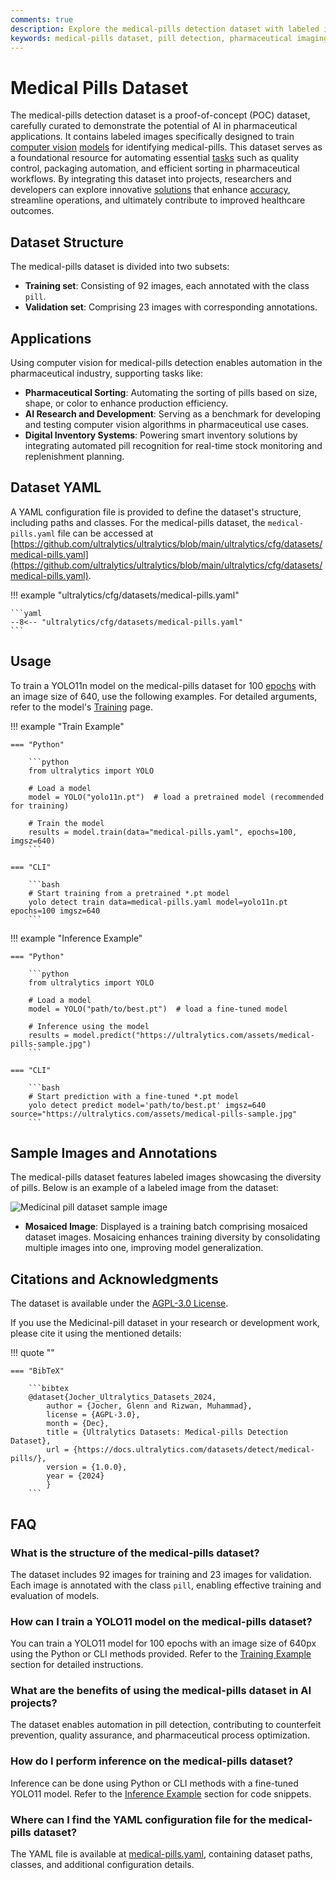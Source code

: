 ```yaml
---
comments: true
description: Explore the medical-pills detection dataset with labeled images. Essential for training AI models for pharmaceutical identification and automation.
keywords: medical-pills dataset, pill detection, pharmaceutical imaging, AI in healthcare, computer vision, object detection, medical automation, dataset for training
---
```


# Medical Pills Dataset

The medical-pills detection dataset is a proof-of-concept (POC) dataset, carefully curated to demonstrate the potential of AI in pharmaceutical applications. It contains labeled images specifically designed to train [computer vision](https://www.ultralytics.com/glossary/computer-vision-cv) [models](https://docs.ultralytics.com/models/) for identifying medical-pills. This dataset serves as a foundational resource for automating essential [tasks](https://docs.ultralytics.com/tasks/) such as quality control, packaging automation, and efficient sorting in pharmaceutical workflows. By integrating this dataset into projects, researchers and developers can explore innovative [solutions](https://docs.ultralytics.com/solutions/) that enhance [accuracy](https://www.ultralytics.com/glossary/accuracy), streamline operations, and ultimately contribute to improved healthcare outcomes.

## Dataset Structure

The medical-pills dataset is divided into two subsets:

- **Training set**: Consisting of 92 images, each annotated with the class `pill`.
- **Validation set**: Comprising 23 images with corresponding annotations.

## Applications

Using computer vision for medical-pills detection enables automation in the pharmaceutical industry, supporting tasks like:

- **Pharmaceutical Sorting**: Automating the sorting of pills based on size, shape, or color to enhance production efficiency.
- **AI Research and Development**: Serving as a benchmark for developing and testing computer vision algorithms in pharmaceutical use cases.
- **Digital Inventory Systems**: Powering smart inventory solutions by integrating automated pill recognition for real-time stock monitoring and replenishment planning.

## Dataset YAML

A YAML configuration file is provided to define the dataset's structure, including paths and classes. For the medical-pills dataset, the `medical-pills.yaml` file can be accessed at [https://github.com/ultralytics/ultralytics/blob/main/ultralytics/cfg/datasets/medical-pills.yaml](https://github.com/ultralytics/ultralytics/blob/main/ultralytics/cfg/datasets/medical-pills.yaml).

!!! example "ultralytics/cfg/datasets/medical-pills.yaml"

    ```yaml
    --8<-- "ultralytics/cfg/datasets/medical-pills.yaml"
    ```

## Usage

To train a YOLO11n model on the medical-pills dataset for 100 [epochs](https://www.ultralytics.com/glossary/epoch) with an image size of 640, use the following examples. For detailed arguments, refer to the model's [Training](../../modes/train.md) page.

!!! example "Train Example"

    === "Python"

        ```python
        from ultralytics import YOLO

        # Load a model
        model = YOLO("yolo11n.pt")  # load a pretrained model (recommended for training)

        # Train the model
        results = model.train(data="medical-pills.yaml", epochs=100, imgsz=640)
        ```

    === "CLI"

        ```bash
        # Start training from a pretrained *.pt model
        yolo detect train data=medical-pills.yaml model=yolo11n.pt epochs=100 imgsz=640
        ```

!!! example "Inference Example"

    === "Python"

        ```python
        from ultralytics import YOLO

        # Load a model
        model = YOLO("path/to/best.pt")  # load a fine-tuned model

        # Inference using the model
        results = model.predict("https://ultralytics.com/assets/medical-pills-sample.jpg")
        ```

    === "CLI"

        ```bash
        # Start prediction with a fine-tuned *.pt model
        yolo detect predict model='path/to/best.pt' imgsz=640 source="https://ultralytics.com/assets/medical-pills-sample.jpg"
        ```

## Sample Images and Annotations

The medical-pills dataset features labeled images showcasing the diversity of pills. Below is an example of a labeled image from the dataset:

![Medicinal pill dataset sample image](https://github.com/ultralytics/docs/releases/download/0/medical-pills-dataset-sample-image.avif)

- **Mosaiced Image**: Displayed is a training batch comprising mosaiced dataset images. Mosaicing enhances training diversity by consolidating multiple images into one, improving model generalization.

## Citations and Acknowledgments

The dataset is available under the [AGPL-3.0 License](https://github.com/ultralytics/ultralytics/blob/main/LICENSE).

If you use the Medicinal-pill dataset in your research or development work, please cite it using the mentioned details:

!!! quote ""

    === "BibTeX"

        ```bibtex
        @dataset{Jocher_Ultralytics_Datasets_2024,
            author = {Jocher, Glenn and Rizwan, Muhammad},
            license = {AGPL-3.0},
            month = {Dec},
            title = {Ultralytics Datasets: Medical-pills Detection Dataset},
            url = {https://docs.ultralytics.com/datasets/detect/medical-pills/},
            version = {1.0.0},
            year = {2024}
            }
        ```

## FAQ

### What is the structure of the medical-pills dataset?

The dataset includes 92 images for training and 23 images for validation. Each image is annotated with the class `pill`, enabling effective training and evaluation of models.

### How can I train a YOLO11 model on the medical-pills dataset?

You can train a YOLO11 model for 100 epochs with an image size of 640px using the Python or CLI methods provided. Refer to the [Training Example](#usage) section for detailed instructions.

### What are the benefits of using the medical-pills dataset in AI projects?

The dataset enables automation in pill detection, contributing to counterfeit prevention, quality assurance, and pharmaceutical process optimization.

### How do I perform inference on the medical-pills dataset?

Inference can be done using Python or CLI methods with a fine-tuned YOLO11 model. Refer to the [Inference Example](#usage) section for code snippets.

### Where can I find the YAML configuration file for the medical-pills dataset?

The YAML file is available at [medical-pills.yaml](https://github.com/ultralytics/ultralytics/blob/main/ultralytics/cfg/datasets/medical-pills.yaml), containing dataset paths, classes, and additional configuration details.
